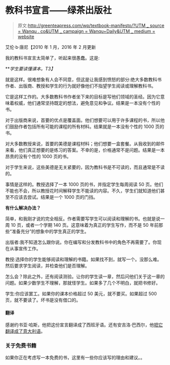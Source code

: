 # 教科书宣言——绿茶出版社

> 原文:[http://greenteapress.com/wp/textbook-manifesto/?UTM _ source = Wanqu . co&UTM _ campaign = Wanqu+Daily&UTM _ medium = website](http://greenteapress.com/wp/textbook-manifesto/?utm_source=wanqu.co&utm_campaign=Wanqu+Daily&utm_medium=website)

艾伦·b·唐尼【2010 年 1 月，2016 年 2 月更新

我的教科书宣言太简单了，听起来很愚蠢。这是:

***学生要读懂课本。*T3】**

就是这样。很难想象有人会不同意，但这是让我感到愤怒的部分:绝大多数教科书作者、出版商、教授和学生的行为就好像他们不指望学生阅读或理解教科书。

它是这样工作的。大多数教科书作者坐下来的目标是写他们领域的圣经。因为它意味着权威，他们通常坚持既定的想法，避免意见和争议。结果是一本没有个性的书。

对于出版商来说，首要的优点是覆盖面。他们想要可以用于许多课程的书，所以他们鼓励作者包括所有可能的课程的所有材料。结果就是一本没有个性的 1000 页的书。

对大多数教授来说，首要的美德是课程材料；他们想要一盒套餐。从我收到的邮件来看，他们真正想要的是练习的答案。不幸的是，价格通常不是问题。结果是一本昂贵的没有个性的 1000 页的书。

对于学生来说，这些美德是无关紧要的，因为教科书是不可读的，而且通常是不读的。

事情是这样的。教授选择了一本 1000 页的书，并指定学生每周阅读 50 页。他们不能也不会，所以教授花时间解释学生不能读的内容。不久，学生们就知道他们甚至不应该去尝试。结果是一个 1000 页的门挡。

**有什么解决办法？**

简单，和我刚才说的完全相反。作者需要写学生可以阅读和理解的书。也就是说一周 10 页，或者一个学期 140 页。这意味着为真正的学生写作，而不是 50 年前那些“准备充分”的想象中的学生真正的学生。

出版者:我不知道怎么跟你说。你在编写和分发教科书中的角色不再需要了。你现在从事宣传工作。

教授:选择你的学生能够阅读和理解的书籍。如果找不到，就写一个。没那么难。然后要求学生阅读，并检查他们是否理解。

怎么会？除此之外，还有阅读测验。让你的学生读一章，然后问他们关于这一章的问题。如果少数学生不理解，那就怪学生。如果多了几个不明白，就把书修好。

学生:你应该罢工。如果你的课本价格超过 50 美元，就不要买。如果超过 500 页，就不要读了。坏书是没有借口的。

#### 翻译

感谢约书亚·哈斯，他把这份宣言翻译成了西班牙语。还有安吉洛·巴西尔，他[把它翻译成了意大利语](http://anbasile.github.io/writing/2017/04/10/manifesto-manuali.html)。

### 关于免费书籍

如果你正在考虑写一本免费的书，这里有一些你应该写的理由和建议。。